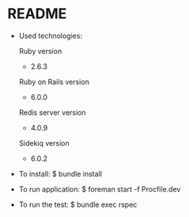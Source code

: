# README

* Used technologies:

  Ruby version
  - 2.6.3

  Ruby on Rails version
  - 6.0.0

  Redis server version
  - 4.0.9

  Sidekiq version
  - 6.0.2

* To install:
  $ bundle install

* To run application:
  $ foreman start -f Procfile.dev

* To run the test:
  $ bundle exec rspec
